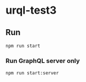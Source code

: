 # urql-test3

## Run

```
npm run start
```

### Run GraphQL server only

```
npm run start:server
```
